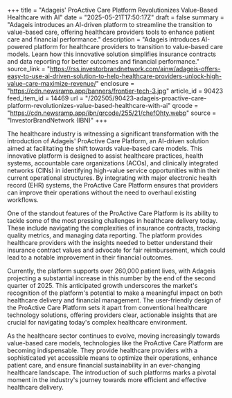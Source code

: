 +++
title = "Adageis' ProActive Care Platform Revolutionizes Value-Based Healthcare with AI"
date = "2025-05-21T17:50:17Z"
draft = false
summary = "Adageis introduces an AI-driven platform to streamline the transition to value-based care, offering healthcare providers tools to enhance patient care and financial performance."
description = "Adageis introduces AI-powered platform for healthcare providers to transition to value-based care models. Learn how this innovative solution simplifies insurance contracts and data reporting for better outcomes and financial performance."
source_link = "https://rss.investorbrandnetwork.com/ainw/adageis-offers-easy-to-use-ai-driven-solution-to-help-healthcare-providers-unlock-high-value-care-maximize-revenue/"
enclosure = "https://cdn.newsramp.app/banners/frontier-tech-3.jpg"
article_id = 90423
feed_item_id = 14469
url = "/202505/90423-adageis-proactive-care-platform-revolutionizes-value-based-healthcare-with-ai"
qrcode = "https://cdn.newsramp.app/ibn/qrcode/255/21/chefOhty.webp"
source = "InvestorBrandNetwork (IBN)"
+++

<p>The healthcare industry is witnessing a significant transformation with the introduction of Adageis' ProActive Care Platform, an AI-driven solution aimed at facilitating the shift towards value-based care models. This innovative platform is designed to assist healthcare practices, health systems, accountable care organizations (ACOs), and clinically integrated networks (CINs) in identifying high-value service opportunities within their current operational structures. By integrating with major electronic health record (EHR) systems, the ProActive Care Platform ensures that providers can improve their operations without the need to overhaul existing workflows.</p><p>One of the standout features of the ProActive Care Platform is its ability to tackle some of the most pressing challenges in healthcare delivery today. These include navigating the complexities of insurance contracts, tracking quality metrics, and managing data reporting. The platform provides healthcare providers with the insights needed to better understand their insurance contract values and advocate for fair reimbursement, which could lead to a notable improvement in their financial outcomes.</p><p>Currently, the platform supports over 260,000 patient lives, with Adageis projecting a substantial increase in this number by the end of the second quarter of 2025. This anticipated growth underscores the market's recognition of the platform's potential to make a meaningful impact on both healthcare delivery and financial management. The user-friendly design of the ProActive Care Platform sets it apart from conventional healthcare technology solutions, offering providers clear, actionable insights that are crucial for navigating today's complex healthcare environment.</p><p>As the healthcare sector continues to evolve, moving increasingly towards value-based care models, technologies like the ProActive Care Platform are becoming indispensable. They provide healthcare providers with a sophisticated yet accessible means to optimize their operations, enhance patient care, and ensure financial sustainability in an ever-changing healthcare landscape. The introduction of such platforms marks a pivotal moment in the industry's journey towards more efficient and effective healthcare delivery.</p>